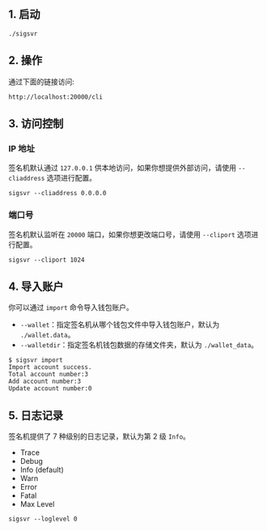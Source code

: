 
## 1. 启动

```shell
./sigsvr
```

## 2. 操作

通过下面的链接访问:
```
http://localhost:20000/cli
```

## 3. 访问控制

### IP 地址

签名机默认通过 `127.0.0.1` 供本地访问，如果你想提供外部访问，请使用 `--cliaddress` 选项进行配置。

```shell
sigsvr --cliaddress 0.0.0.0
```

### 端口号

签名机默认监听在 `20000` 端口，如果你想更改端口号，请使用 `--cliport` 选项进行配置。

```shell
sigsvr --cliport 1024
```

## 4. 导入账户

你可以通过 `import` 命令导入钱包账户。

- `--wallet`：指定签名机从哪个钱包文件中导入钱包账户，默认为 `./wallet.data`。
- `--walletdir`：指定签名机钱包数据的存储文件夹，默认为 `./wallet_data`。

```shell
$ sigsvr import
Import account success.
Total account number:3
Add account number:3
Update account number:0
```

## 5. 日志记录

签名机提供了 7 种级别的日志记录，默认为第 2 级 `Info`。

- Trace
- Debug
- Info (default)
- Warn
- Error
- Fatal
- Max Level

```shell
sigsvr --loglevel 0
```